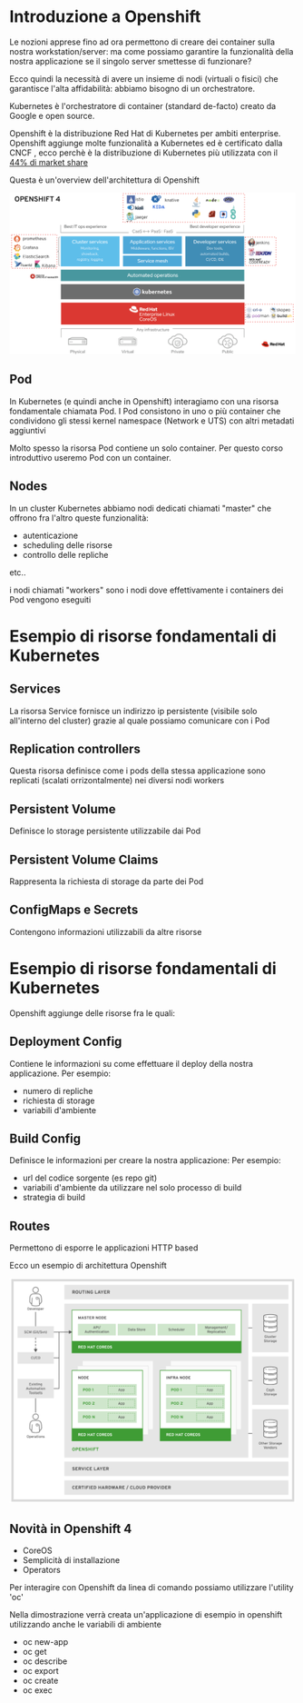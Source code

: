 # Introduzione a Openshift

Le nozioni apprese fino ad ora permettono di creare dei container sulla nostra workstation/server: ma come possiamo garantire la funzionalità della nostra applicazione se il singolo server smettesse di funzionare? 

Ecco quindi la necessità di avere un insieme di nodi (virtuali o fisici) che garantisce l'alta affidabilità: abbiamo bisogno di un orchestratore.

Kubernetes è l'orchestratore di container (standard de-facto) creato da Google e open source.

Openshift è la distribuzione Red Hat di Kubernetes per ambiti enterprise. Openshift aggiunge molte funzionalità a Kubernetes ed è certificato dalla CNCF , ecco perchè è la distribuzione di Kubernetes più utilizzata con il [44% di market share](https://www.openshift.com/blog/enterprise-kubernetes-with-openshift-part-one)

Questa è un'overview dell'architettura di Openshift

![GetImage](./images/OCP4_Architecture-1.png)

## Pod

In Kubernetes (e quindi anche in Openshift) interagiamo con una risorsa fondamentale chiamata Pod.
I Pod consistono in uno o più container che condividono gli stessi kernel namespace (Network e UTS) con altri metadati aggiuntivi

Molto spesso la risorsa Pod contiene un solo container. Per questo corso introduttivo useremo Pod con un container.

## Nodes

In un cluster Kubernetes abbiamo nodi dedicati chiamati "master" che offrono fra l'altro queste funzionalità:

- autenticazione
- scheduling delle risorse
- controllo delle repliche

etc..

i nodi chiamati "workers" sono i nodi dove effettivamente i containers dei Pod vengono eseguiti

# Esempio di risorse fondamentali di Kubernetes


## Services

La risorsa Service fornisce un indirizzo ip persistente (visibile solo all'interno del cluster) grazie al quale possiamo comunicare con i Pod

## Replication controllers

Questa risorsa definisce come i pods della stessa applicazione sono replicati (scalati orrizontalmente) nei diversi nodi workers

## Persistent Volume

Definisce lo storage persistente utilizzabile dai Pod

## Persistent Volume Claims

Rappresenta la richiesta di storage da parte dei Pod

## ConfigMaps e Secrets

Contengono informazioni utilizzabili da altre risorse


# Esempio di risorse fondamentali di Kubernetes

Openshift aggiunge delle risorse fra le quali:

## Deployment Config

Contiene le informazioni su come effettuare il deploy della nostra applicazione. Per esempio:

- numero di repliche
- richiesta di storage
- variabili d'ambiente


## Build Config

Definisce le informazioni per creare la nostra applicazione: Per esempio:

- url del codice sorgente (es repo git)
- variabili d'ambiente da utilizzare nel solo processo di build
- strategia di build

## Routes

Permettono di esporre le applicazioni HTTP based


Ecco un esempio di architettura Openshift

![GetImage](./images/openshift.png)

## Novità in Openshift 4

- CoreOS
- Semplicità di installazione
- Operators


Per interagire con Openshift da linea di comando possiamo utilizzare l'utility 'oc'

Nella dimostrazione verrà creata un'applicazione di esempio in openshift utilizzando anche le variabili di ambiente

- oc new-app
- oc get
- oc describe
- oc export
- oc create
- oc exec 

















